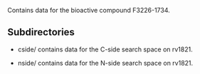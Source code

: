 Contains data for the bioactive compound F3226-1734.

## Subdirectories

- cside/ contains data for the C-side search space on rv1821.

- nside/ contains data for the N-side search space on rv1821.

